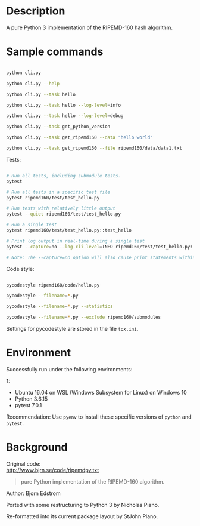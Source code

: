 # Description

A pure Python 3 implementation of the RIPEMD-160 hash algorithm.




# Sample commands


```bash

python cli.py

python cli.py --help

python cli.py --task hello

python cli.py --task hello --log-level=info

python cli.py --task hello --log-level=debug

python cli.py --task get_python_version

python cli.py --task get_ripemd160 --data "hello world"

python cli.py --task get_ripemd160 --file ripemd160/data/data1.txt

```


Tests:

```bash

# Run all tests, including submodule tests.
pytest

# Run all tests in a specific test file
pytest ripemd160/test/test_hello.py

# Run tests with relatively little output
pytest --quiet ripemd160/test/test_hello.py

# Run a single test
pytest ripemd160/test/test_hello.py::test_hello

# Print log output in real-time during a single test
pytest --capture=no --log-cli-level=INFO ripemd160/test/test_hello.py::test_hello

# Note: The --capture=no option will also cause print statements within the test code to produce output.

```



Code style:


```bash

pycodestyle ripemd160/code/hello.py

pycodestyle --filename=*.py

pycodestyle --filename=*.py --statistics

pycodestyle --filename=*.py --exclude ripemd160/submodules

```

Settings for pycodestyle are stored in the file `tox.ini`.




# Environment

Successfully run under the following environments:

1:  
- Ubuntu 16.04 on WSL (Windows Subsystem for Linux) on Windows 10  
- Python 3.6.15  
- pytest 7.0.1  

Recommendation: Use `pyenv` to install these specific versions of `python` and `pytest`.






# Background

Original code:  
http://www.bjrn.se/code/ripemdpy.txt

> pure Python implementation of the RIPEMD-160 algorithm.

Author: Bjorn Edstrom

Ported with some restructuring to Python 3 by Nicholas Piano.

Re-formatted into its current package layout by StJohn Piano.

